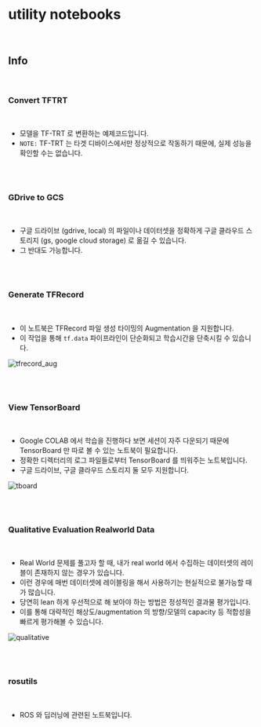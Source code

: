 # utility notebooks

<br>

## Info

<br>

### Convert TFTRT

<br>

- 모델을 TF-TRT 로 변환하는 예제코드입니다.
- `NOTE:` TF-TRT 는 타겟 디바이스에서만 정상적으로 작동하기 때문에, 실제 성능을 확인할 수는 없습니다.

<br><br>

### GDrive to GCS

<br>

- 구글 드라이브 (gdrive, local) 의 파일이나 데이터셋을 정확하게 구글 클라우드 스토리지 (gs, google cloud storage) 로 옮길 수 있습니다.
- 그 반대도 가능합니다.

<br><br>

### Generate TFRecord

<br>

- 이 노트북은 TFRecord 파일 생성 타이밍의 Augmentation 을 지원합니다. 
- 이 작업을 통해 ```tf.data``` 파이프라인이 단순화되고 학습시간을 단축시킬 수 있습니다.

![tfrecord_aug](https://github.com/ProtossDragoon/paper_implementation_and_testing_tf2/blob/main/docs/img/tfrecord_aug.png?raw=true)

<br><br>

### View TensorBoard

<br>

- Google COLAB 에서 학습을 진행하다 보면 세션이 자주 다운되기 때문에 TensorBoard 만 따로 볼 수 있는 노트북이 필요합니다.
- 정확한 디렉터리의 로그 파일들로부터 TensorBoard 를 띄워주는 노트북입니다.
- 구글 드라이브, 구글 클라우드 스토리지 둘 모두 지원합니다.

![tboard](https://github.com/ProtossDragoon/paper_implementation_and_testing_tf2/blob/main/docs/img/colab_tboard.png?raw=true)

<br><br>

### Qualitative Evaluation Realworld Data

<br>

- Real World 문제를 풀고자 할 때, 내가 real world 에서 수집하는 데이터셋의 레이블이 존재하지 않는 경우가 있습니다. 
- 이런 경우에 매번 데이터셋에 레이블링을 해서 사용하기는 현실적으로 불가능할 때가 많습니다. 
- 당연히 lean 하게 우선적으로 해 보아야 하는 방법은 정성적인 결과물 평가입니다. 
- 이를 통해 대략적인 해상도/augmentation 의 방향/모델의 capacity 등 적합성을 빠르게 평가해볼 수 있습니다.

![qualitative](https://github.com/ProtossDragoon/paper_implementation_and_testing_tf2/blob/main/docs/img/qualitative_result.png?raw=true)

<br><br>

### rosutils

<br>

- ROS 와 딥러닝에 관련된 노트북입니다.

<br><br>
